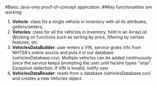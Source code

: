 #Basic Java-only proof-of-concept application.
##Key functionalities are working:
1. **Vehicle**: class for a single vehicle in inventory with all its attributes, getters/setters.
2. **Vehicles**: class for all the vehicles in inventory, held in an ArrayList. Working on functions such as sorting by
   price, filtering by certain features, etc.
3. **VehiclesDataBuilder**: user enters a VIN, service grabs info from NHTSA's online source and puts it in our database
   (vehiclesDatabase.csv). Multiple vehicles can be added continuously since the service keeps prompting the user until
   he/she types "stop". Exception detection: if VIN is invalid, notify user.
4. **VehiclesDataReader**: reads from a database (vehiclesDatabase.csv) and creates a new Vehicles object.